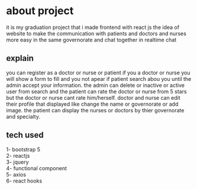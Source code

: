 # about project
it is my graduation project that i made frontend with react js
the idea of website to make the communication with patients and doctors and nurses more easy in the same governorate and chat together in realtime chat 

## explain
you can register as a doctor or nurse or patient if you a doctor or nurse you will show a form to fill and you not apear if patient search abou you until the admin accept your information. the admin can delete or inactive or active user from search and the patient can rate the doctor or nurse from 5 stars but the doctor or nurse cant rate him/herself. doctor and nurse can edit their profile that displayed like change the name or governorate or add image. the patient can display the nurses or doctors by thier governorate and specialty.

## tech used
1- bootstrap 5<br />
2- reactjs<br />
3- jquery<br />
4- functional component<br />
5- axios<br />
6- react hooks<br />

